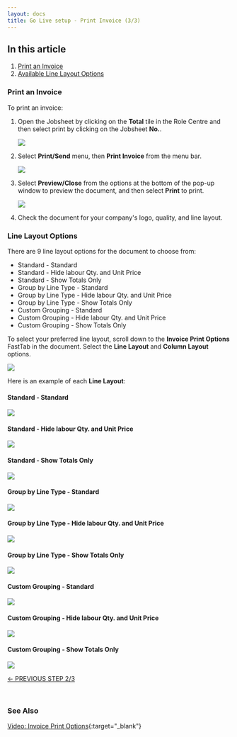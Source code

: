 ```yaml
---
layout: docs
title: Go Live setup - Print Invoice (3/3)
---
```


## In this article
1. [Print an Invoice](#print-an-invoice)
2. [Available Line Layout Options](#line-layout-options)


### Print an Invoice   
To print an invoice:
1. Open the Jobsheet by clicking on the **Total** tile in the Role Centre and then select print by clicking on the Jobsheet **No.**.

   ![](media/garagehive-go-live-print-invoice1.png)

2. Select **Print/Send** menu, then **Print Invoice** from the menu bar.

   ![](media/garagehive-go-live-print-invoice4.png)

3. Select **Preview/Close** from the options at the bottom of the pop-up window to preview the document, and then select **Print** to print.

   ![](media/garagehive-go-live-print-invoice3.png)

4. Check the document for your company's logo, quality, and line layout. 

### Line Layout Options
There are 9 line layout options for the document to choose from:
* Standard - Standard 
* Standard - Hide labour Qty. and Unit Price 
* Standard - Show Totals Only 
* Group by Line Type - Standard 
* Group by Line Type - Hide labour Qty. and Unit Price 
* Group by Line Type - Show Totals Only 
* Custom Grouping - Standard 
* Custom Grouping - Hide labour Qty. and Unit Price 
* Custom Grouping - Show Totals Only

To select your preferred line layout, scroll down to the **Invoice Print Options** FastTab in the document. Select the **Line Layout** and **Column Layout** options.

   ![](media/garagehive-go-live-print-invoice2.png)

Here is an example of each **Line Layout**:

#### Standard - Standard

![](media/garagehive-printlayout-stdstd.png)

#### Standard - Hide labour Qty. and Unit Price

![](media/garagehive-printlayout-stdhide.png)

#### Standard - Show Totals Only 

![](media/garagehive-printlayout-stdtotalsonly.png)

#### Group by Line Type - Standard

![](media/garagehive-printlayout-grouplinestd.png)

#### Group by Line Type - Hide labour Qty. and Unit Price

![](media/garagehive-printlayout-grouplinehide.png)

#### Group by Line Type - Show Totals Only

![](media/garagehive-printlayout-grouplibetotalsonly.png)

#### Custom Grouping - Standard 

![](media/garagehive-printlayout-custstd.png)

#### Custom Grouping - Hide labour Qty. and Unit Price

![](media/garagehive-printlayout-custhide.png)

#### Custom Grouping - Show Totals Only

![](media/garagehive-printlayout-custtotalsonly.png)

[<- PREVIOUS STEP 2/3](/docs/golive-sms-email.html)


<br>

### **See Also**
[Video: Invoice Print Options](https://www.youtube.com/watch?v=ZV_f6X9wVHk){:target="_blank"}

